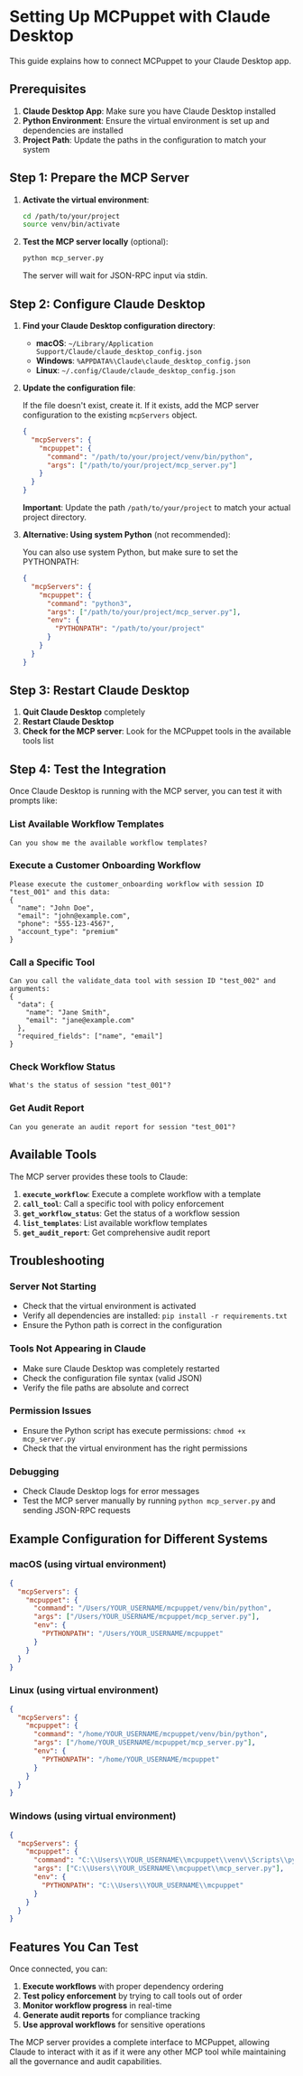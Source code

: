 # Setting Up MCPuppet with Claude Desktop

This guide explains how to connect MCPuppet to your Claude Desktop app.

## Prerequisites

1. **Claude Desktop App**: Make sure you have Claude Desktop installed
2. **Python Environment**: Ensure the virtual environment is set up and dependencies are installed
3. **Project Path**: Update the paths in the configuration to match your system

## Step 1: Prepare the MCP Server

1. **Activate the virtual environment**:
   ```bash
   cd /path/to/your/project
   source venv/bin/activate
   ```

2. **Test the MCP server locally** (optional):
   ```bash
   python mcp_server.py
   ```
   The server will wait for JSON-RPC input via stdin.

## Step 2: Configure Claude Desktop

1. **Find your Claude Desktop configuration directory**:
   - **macOS**: `~/Library/Application Support/Claude/claude_desktop_config.json`
   - **Windows**: `%APPDATA%\Claude\claude_desktop_config.json`
   - **Linux**: `~/.config/Claude/claude_desktop_config.json`

2. **Update the configuration file**:
   
   If the file doesn't exist, create it. If it exists, add the MCP server configuration to the existing `mcpServers` object.

   ```json
   {
     "mcpServers": {
       "mcpuppet": {
         "command": "/path/to/your/project/venv/bin/python",
         "args": ["/path/to/your/project/mcp_server.py"]
       }
     }
   }
   ```

   **Important**: Update the path `/path/to/your/project` to match your actual project directory.

3. **Alternative: Using system Python** (not recommended):
   
   You can also use system Python, but make sure to set the PYTHONPATH:
   
   ```json
   {
     "mcpServers": {
       "mcpuppet": {
         "command": "python3",
         "args": ["/path/to/your/project/mcp_server.py"],
         "env": {
           "PYTHONPATH": "/path/to/your/project"
         }
       }
     }
   }
   ```

## Step 3: Restart Claude Desktop

1. **Quit Claude Desktop** completely
2. **Restart Claude Desktop**
3. **Check for the MCP server**: Look for the MCPuppet tools in the available tools list

## Step 4: Test the Integration

Once Claude Desktop is running with the MCP server, you can test it with prompts like:

### List Available Workflow Templates
```
Can you show me the available workflow templates?
```

### Execute a Customer Onboarding Workflow
```
Please execute the customer_onboarding workflow with session ID "test_001" and this data:
{
  "name": "John Doe",
  "email": "john@example.com",
  "phone": "555-123-4567",
  "account_type": "premium"
}
```

### Call a Specific Tool
```
Can you call the validate_data tool with session ID "test_002" and arguments:
{
  "data": {
    "name": "Jane Smith",
    "email": "jane@example.com"
  },
  "required_fields": ["name", "email"]
}
```

### Check Workflow Status
```
What's the status of session "test_001"?
```

### Get Audit Report
```
Can you generate an audit report for session "test_001"?
```

## Available Tools

The MCP server provides these tools to Claude:

1. **`execute_workflow`**: Execute a complete workflow with a template
2. **`call_tool`**: Call a specific tool with policy enforcement
3. **`get_workflow_status`**: Get the status of a workflow session
4. **`list_templates`**: List available workflow templates
5. **`get_audit_report`**: Get comprehensive audit report

## Troubleshooting

### Server Not Starting
- Check that the virtual environment is activated
- Verify all dependencies are installed: `pip install -r requirements.txt`
- Ensure the Python path is correct in the configuration

### Tools Not Appearing in Claude
- Make sure Claude Desktop was completely restarted
- Check the configuration file syntax (valid JSON)
- Verify the file paths are absolute and correct

### Permission Issues
- Ensure the Python script has execute permissions: `chmod +x mcp_server.py`
- Check that the virtual environment has the right permissions

### Debugging
- Check Claude Desktop logs for error messages
- Test the MCP server manually by running `python mcp_server.py` and sending JSON-RPC requests

## Example Configuration for Different Systems

### macOS (using virtual environment)
```json
{
  "mcpServers": {
    "mcpuppet": {
      "command": "/Users/YOUR_USERNAME/mcpuppet/venv/bin/python",
      "args": ["/Users/YOUR_USERNAME/mcpuppet/mcp_server.py"],
      "env": {
        "PYTHONPATH": "/Users/YOUR_USERNAME/mcpuppet"
      }
    }
  }
}
```

### Linux (using virtual environment)
```json
{
  "mcpServers": {
    "mcpuppet": {
      "command": "/home/YOUR_USERNAME/mcpuppet/venv/bin/python",
      "args": ["/home/YOUR_USERNAME/mcpuppet/mcp_server.py"],
      "env": {
        "PYTHONPATH": "/home/YOUR_USERNAME/mcpuppet"
      }
    }
  }
}
```

### Windows (using virtual environment)
```json
{
  "mcpServers": {
    "mcpuppet": {
      "command": "C:\\Users\\YOUR_USERNAME\\mcpuppet\\venv\\Scripts\\python.exe",
      "args": ["C:\\Users\\YOUR_USERNAME\\mcpuppet\\mcp_server.py"],
      "env": {
        "PYTHONPATH": "C:\\Users\\YOUR_USERNAME\\mcpuppet"
      }
    }
  }
}
```

## Features You Can Test

Once connected, you can:

1. **Execute workflows** with proper dependency ordering
2. **Test policy enforcement** by trying to call tools out of order
3. **Monitor workflow progress** in real-time
4. **Generate audit reports** for compliance tracking
5. **Use approval workflows** for sensitive operations

The MCP server provides a complete interface to MCPuppet, allowing Claude to interact with it as if it were any other MCP tool while maintaining all the governance and audit capabilities.